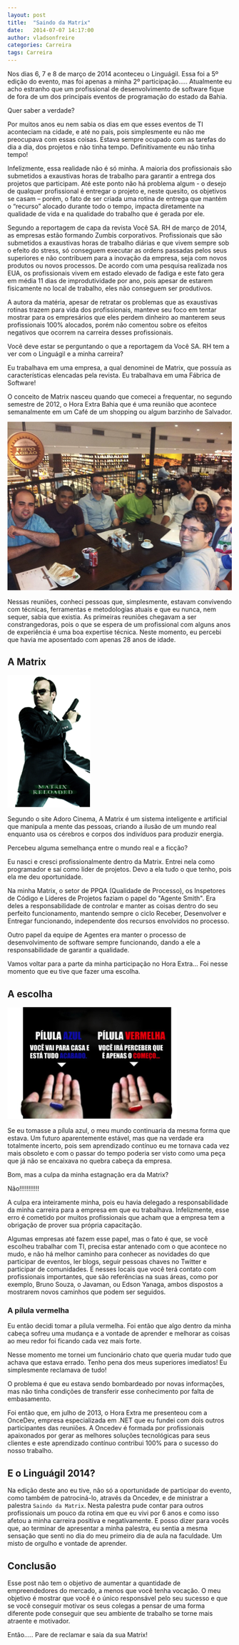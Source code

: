 ```yaml
---
layout: post
title:  "Saindo da Matrix"
date:   2014-07-07 14:17:00
author: vladsonfreire
categories: Carreira
tags: Carreira  
---
```


Nos dias 6, 7 e 8 de março de 2014 aconteceu o Linguágil. Essa foi a 5º edição do evento, mas foi apenas a minha 2º participação..... Atualmente eu acho estranho que um profissional de desenvolvimento de software fique de fora de um dos principais eventos de programação do estado da Bahia. 

Quer saber a verdade? 

Por muitos anos eu nem sabia os dias em que esses eventos de TI aconteciam na cidade, e até no país, pois simplesmente eu não me preocupava com essas coisas. Estava sempre ocupado com as tarefas do dia a dia, dos projetos e não tinha tempo. Definitivamente eu não tinha tempo!

Infelizmente, essa realidade não é só minha. A maioria dos profissionais são submetidos a exaustivas horas de trabalho para garantir a entrega dos projetos que participam. Até este ponto não há problema algum - o desejo de qualquer profissional é entregar o projeto e, neste quesito, os objetivos se casam – porém, o fato de ser criada uma rotina de entrega que mantém o “recurso” alocado durante todo o tempo, impacta diretamente na qualidade de vida e na qualidade do trabalho que é gerada por ele.

Segundo a reportagem de capa da revista Você SA. RH de março de 2014, as empresas estão formando Zumbis corporativos. Profissionais que são submetidos a exaustivas horas de trabalho diárias e que vivem sempre sob o efeito do stress, só conseguem executar as ordens passadas pelos seus superiores e não contribuem para a inovação da empresa, seja com novos produtos ou novos processos. De acordo com uma pesquisa realizada nos EUA, os profissionais vivem em estado elevado de fadiga e este fato gera em média 11 dias de improdutividade por ano, pois apesar de estarem fisicamente no local de trabalho, eles não conseguem ser produtivos.

A autora da matéria, apesar de retratar os problemas que as exaustivas rotinas trazem para vida dos profissionais, manteve seu foco em tentar mostrar para os empresários que eles perdem dinheiro ao manterem seus profissionais 100% alocados, porém não comentou sobre os efeitos negativos que ocorrem na carreira desses profissionais.

Você deve estar se perguntando o que a reportagem da Você SA. RH tem a ver com o Linguágil e a minha carreira?

Eu trabalhava em uma empresa, a qual denominei de Matrix, que possuía as características elencadas pela revista. Eu trabalhava em uma Fábrica de Software!

O conceito de Matrix nasceu quando que comecei a frequentar, no segundo semestre de 2012, o Hora Extra Bahia que é uma reunião que acontece semanalmente em um Café de um shopping ou algum barzinho de Salvador. 

![Galera do HoraExtra][1]
 
Nessas reuniões, conheci pessoas que, simplesmente, estavam convivendo com técnicas, ferramentas e metodologias atuais e que eu nunca, nem sequer, sabia que existia. As primeiras reuniões chegavam a ser constrangedoras, pois o que se espera de um profissional com alguns anos de experiência é uma boa expertise técnica. Neste momento, eu percebi que havia me aposentado com apenas 28 anos de idade.

## A Matrix

![Agente Smith][2]

Segundo o site Adoro Cinema, A Matrix é um sistema inteligente e artificial que manipula a mente das pessoas, criando a ilusão de um mundo real enquanto usa os cérebros e corpos dos indivíduos para produzir energia. 

Percebeu alguma semelhança entre o mundo real e a ficção?

Eu nasci e cresci profissionalmente dentro da Matrix. Entrei nela como programador e saí como líder de projetos. Devo a ela tudo o que tenho, pois ela me deu oportunidade.

Na minha Matrix, o setor de PPQA (Qualidade de Processo), os Inspetores de Código e Líderes de Projetos faziam o papel do "Agente Smith". Era deles a responsabilidade de controlar e manter as coisas dentro do seu perfeito funcionamento, mantendo sempre o ciclo Receber, Desenvolver e Entregar funcionando, independente dos recursos envolvidos no processo. 

Outro papel da equipe de Agentes era manter o processo de desenvolvimento de software sempre funcionando, dando a ele a responsabilidade de garantir a qualidade.

Vamos voltar para a parte da minha participação no Hora Extra... Foi nesse momento que eu tive que fazer uma escolha.  

## A escolha

![A escolha][3]

Se eu tomasse a pílula azul, o meu mundo continuaria da mesma forma que estava. Um futuro aparentemente estável, mas que na verdade era totalmente incerto, pois sem aprendizado contínuo eu me tornava cada vez mais obsoleto e com o passar do tempo poderia ser visto como uma peça que já não se encaixava no quebra cabeça da empresa.

Bom, mas a culpa da minha estagnação era da Matrix?

Não!!!!!!!!!!! 

A culpa era inteiramente minha, pois eu havia delegado a responsabilidade da minha carreira para a empresa em que eu trabalhava. Infelizmente, esse erro é cometido por muitos profissionais que acham que a empresa tem a obrigação de prover sua própria capacitação. 

Algumas empresas até fazem esse papel, mas o fato é que, se você escolheu trabalhar com TI, precisa estar antenado com o que acontece no mudo, e não há melhor caminho para conhecer as novidades do que participar de eventos, ler blogs, seguir pessoas chaves no Twitter e participar de comunidades. É nesses locais que você terá contato com profissionais importantes, que são referências na suas áreas, como por exemplo, Bruno Souza, o Javaman, ou Edson Yanaga, ambos dispostos a mostrarem novos caminhos que podem ser seguidos.

### A pílula vermelha

Eu então decidi tomar a pílula vermelha. Foi então que algo dentro da minha cabeça sofreu uma mudança e a vontade de aprender e melhorar as coisas ao meu redor foi ficando cada vez mais forte.
 
Nesse momento me tornei um funcionário chato que queria mudar tudo que achava que estava errado. Tenho pena dos meus superiores imediatos! Eu simplesmente reclamava de tudo!

O problema é que eu estava sendo bombardeado por novas informações, mas não tinha condições de transferir esse conhecimento por falta de embasamento. 

Foi então que, em julho de 2013, o Hora Extra me presenteou com a OnceDev, empresa especializada em .NET que eu fundei com dois outros participantes das reuniões. A Oncedev é formada por profissionais apaixonados por gerar as melhores soluções tecnológicas para seus clientes e este aprendizado contínuo contribui 100% para o sucesso do nosso trabalho.

## E o Linguágil 2014?

Na edição deste ano eu tive, não só a oportunidade de participar do evento, como também de patrociná-lo, através da Oncedev, e de ministrar a palestra `Saindo da Matrix`. Nesta palestra pude contar para outros profissionais um pouco da rotina em que eu vivi por 6 anos e como isso afetou a minha carreira positiva e negativamente. E posso dizer para vocês que, ao terminar de apresentar a minha palestra, eu sentia a mesma sensação que senti no dia do meu primeiro dia de aula na faculdade. Um misto de orgulho e vontade de aprender.

## Conclusão

Esse post não tem o objetivo de aumentar a quantidade de empreendedores do mercado, a menos que você tenha vocação. O meu objetivo é mostrar que você é o único responsável pelo seu sucesso e que se você conseguir motivar os seus colegas a pensar de uma forma diferente pode conseguir que seu ambiente de trabalho se torne mais atraente e motivador.

Então..... Pare de reclamar e saia da sua Matrix!

[1]: /content/img/blog/posts/2014-07-07/galera-horaextra.png 
[2]: /content/img/blog/posts/2014-07-07/agente-smith.png 
[3]: /content/img/blog/posts/2014-07-07/pilulas.png 
